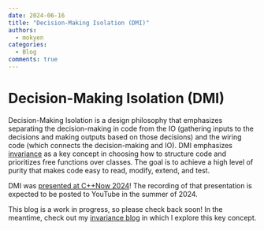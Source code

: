 ```yaml
---
date: 2024-06-16  
title: "Decision-Making Isolation (DMI)"
authors:
  - mokyen
categories:
  - Blog
comments: true
---
```


# Decision-Making Isolation (DMI)

Decision-Making Isolation is a design philosophy that emphasizes separating the decision-making in code from the IO (gathering inputs to the decisions and making outputs based on those decisions) and the wiring code (which connects the decision-making and IO). DMI emphasizes [invariance](dmi.md) as a key concept in choosing how to structure code and prioritizes free functions over classes. The goal is to achieve a high level of purity that makes code easy to read, modify, extend, and test.

DMI was [presented at C++Now 2024](https://schedule.cppnow.org/session/2024/developing-better-code-by-isolating-decisions/)! The recording of that presentation is expected to be posted to YouTube in the summer of 2024.

This blog is a work in progress, so please check back soon! In the meantime, check out my [invariance blog](dmi.md) in which I explore this key concept.

